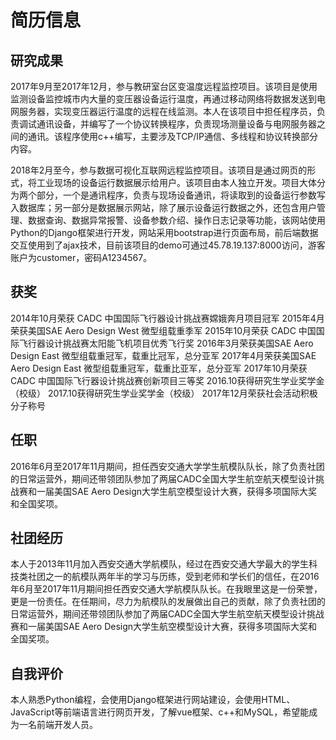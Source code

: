 # 简历信息

## 研究成果

2017年9月至2017年12月，参与教研室台区变温度远程监控项目。该项目是使用监测设备监控城市内大量的变压器设备运行温度，再通过移动网络将数据发送到电网服务器，实现变压器运行温度的远程在线监测。本人在该项目中担任程序员，负责调试通讯设备，并编写了一个协议转换程序，负责现场测量设备与电网服务器之间的通讯。该程序使用c++编写，主要涉及TCP/IP通信、多线程和协议转换部分内容。

2018年2月至今，参与数据可视化互联网远程监控项目。该项目是通过网页的形式，将工业现场的设备运行数据展示给用户。该项目由本人独立开发。项目大体分为两个部分，一个是通讯程序，负责与现场设备通讯，将读取到的设备运行参数写入数据库；另一部分是数据展示网站，除了展示设备运行数据之外，还包含用户管理、数据查询、数据异常报警、设备参数介绍、操作日志记录等功能，该网站使用Python的Django框架进行开发，网站采用bootstrap进行页面布局，前后端数据交互使用到了ajax技术，目前该项目的demo可通过45.78.19.137:8000访问，游客账户为customer，密码A1234567。

## 获奖

2014年10月荣获 CADC 中国国际飞行器设计挑战赛嫦娥奔月项目冠军
2015年4月荣获美国SAE Aero Design West 微型组载重季军
2015年10月荣获 CADC 中国国际飞行器设计挑战赛太阳能飞机项目优秀飞行奖
2016年3月荣获美国SAE Aero Design East 微型组载重冠军，载重比冠军，总分亚军
2017年4月荣获美国SAE Aero Design East 微型组载重冠军，载重比亚军，总分亚军
2017年10月荣获 CADC 中国国际飞行器设计挑战赛创新项目三等奖
2016.10获得研究生学业奖学金（校级）
2017.10获得研究生学业奖学金（校级）
2017年12月荣获社会活动积极分子称号

## 任职

2016年6月至2017年11月期间，担任西安交通大学学生航模队队长，除了负责社团的日常运营外，期间还带领团队参加了两届CADC全国大学生航空航天模型设计挑战赛和一届美国SAE Aero Design大学生航空模型设计大赛，获得多项国际大奖和全国奖项。

## 社团经历

本人于2013年11月加入西安交通大学航模队，经过在西安交通大学最大的学生科技类社团之一的航模队两年半的学习与历练，受到老师和学长们的信任，在2016年6月至2017年11月期间担任西安交通大学航模队队长。在我眼里这是一份荣誉，更是一份责任。在任期间，尽力为航模队的发展做出自己的贡献，除了负责社团的日常运营外，期间还带领团队参加了两届CADC全国大学生航空航天模型设计挑战赛和一届美国SAE Aero Design大学生航空模型设计大赛，获得多项国际大奖和全国奖项。

## 自我评价

本人熟悉Python编程，会使用Django框架进行网站建设，会使用HTML、JavaScript等前端语言进行网页开发，了解vue框架、c++和MySQL，希望能成为一名前端开发人员。
